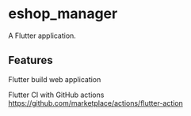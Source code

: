 # eshop_manager

A Flutter application.

## Features
Flutter build web application

Flutter CI with GitHub actions
https://github.com/marketplace/actions/flutter-action
